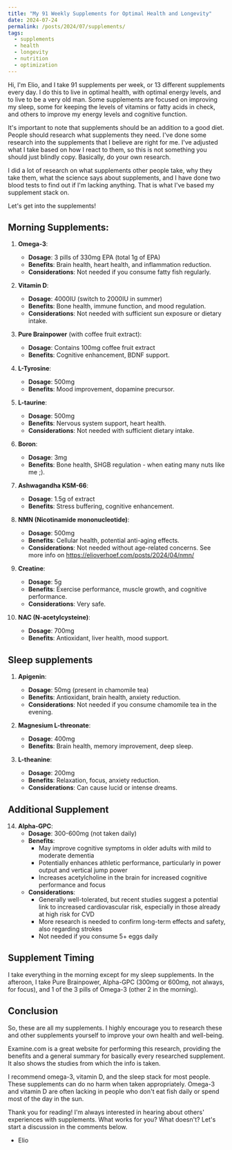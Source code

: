 ```yaml
---
title: "My 91 Weekly Supplements for Optimal Health and Longevity"
date: 2024-07-24
permalink: /posts/2024/07/supplements/
tags:
  - supplements
  - health
  - longevity
  - nutrition
  - optimization
---
```


Hi, I'm Elio, and I take 91 supplements per week, or 13 different supplements every day. I do this to live in optimal health, with optimal energy levels, and to live to be a very old man. Some supplements are focused on improving my sleep, some for keeping the levels of vitamins or fatty acids in check, and others to improve my energy levels and cognitive function.

It's important to note that supplements should be an addition to a good diet. People should research what supplements they need. I've done some research into the supplements that I believe are right for me. I've adjusted what I take based on how I react to them, so this is not something you should just blindly copy. Basically, do your own research.

I did a lot of research on what supplements other people take, why they take them, what the science says about supplements, and I have done two blood tests to find out if I'm lacking anything. That is what I've based my supplement stack on.

Let's get into the supplements!

## Morning Supplements:

1. **Omega-3**:

   - **Dosage**: 3 pills of 330mg EPA (total 1g of EPA)
   - **Benefits**: Brain health, heart health, and inflammation reduction.
   - **Considerations**: Not needed if you consume fatty fish regularly.

2. **Vitamin D**:

   - **Dosage**: 4000IU (switch to 2000IU in summer)
   - **Benefits**: Bone health, immune function, and mood regulation.
   - **Considerations**: Not needed with sufficient sun exposure or dietary intake.

3. **Pure Brainpower** (with coffee fruit extract):

   - **Dosage**: Contains 100mg coffee fruit extract
   - **Benefits**: Cognitive enhancement, BDNF support.

4. **L-Tyrosine**:

   - **Dosage**: 500mg
   - **Benefits**: Mood improvement, dopamine precursor.

5. **L-taurine**:

   - **Dosage**: 500mg
   - **Benefits**: Nervous system support, heart health.
   - **Considerations**: Not needed with sufficient dietary intake.

6. **Boron**:

   - **Dosage**: 3mg
   - **Benefits**: Bone health, SHGB regulation - when eating many nuts like me ;).

7. **Ashwagandha KSM-66**:

   - **Dosage**: 1.5g of extract
   - **Benefits**: Stress buffering, cognitive enhancement.

8. **NMN (Nicotinamide mononucleotide)**:

   - **Dosage**: 500mg
   - **Benefits**: Cellular health, potential anti-aging effects.
   - **Considerations**: Not needed without age-related concerns. See more info on https://elioverhoef.com/posts/2024/04/nmn/

9. **Creatine**:

   - **Dosage**: 5g
   - **Benefits**: Exercise performance, muscle growth, and cognitive performance.
   - **Considerations**: Very safe.

10. **NAC (N-acetylcysteine)**:
    - **Dosage**: 700mg
    - **Benefits**: Antioxidant, liver health, mood support.

## Sleep supplements

1. **Apigenin**:

   - **Dosage**: 50mg (present in chamomile tea)
   - **Benefits**: Antioxidant, brain health, anxiety reduction.
   - **Considerations**: Not needed if you consume chamomile tea in the evening.

2. **Magnesium L-threonate**:

   - **Dosage**: 400mg
   - **Benefits**: Brain health, memory improvement, deep sleep.

3. **L-theanine**:
   - **Dosage**: 200mg
   - **Benefits**: Relaxation, focus, anxiety reduction.
   - **Considerations**: Can cause lucid or intense dreams.

## Additional Supplement

14. **Alpha-GPC**:
    - **Dosage**: 300-600mg (not taken daily)
    - **Benefits**:
      - May improve cognitive symptoms in older adults with mild to moderate dementia
      - Potentially enhances athletic performance, particularly in power output and vertical jump power
      - Increases acetylcholine in the brain for increased cognitive performance and focus
    - **Considerations**:
      - Generally well-tolerated, but recent studies suggest a potential link to increased cardiovascular risk, especially in those already at high risk for CVD
      - More research is needed to confirm long-term effects and safety, also regarding strokes
      - Not needed if you consume 5+ eggs daily

## Supplement Timing

I take everything in the morning except for my sleep supplements.
In the afteroon, I take Pure Brainpower, Alpha-GPC (300mg or 600mg, not always, for focus), and 1 of the 3 pills of Omega-3 (other 2 in the morning).

## Conclusion

So, these are all my supplements. I highly encourage you to research these and other supplements yourself to improve your own health and well-being.

Examine.com is a great website for performing this research, providing the benefits and a general summary for basically every researched supplement. It also shows the studies from which the info is taken.

I recommend omega-3, vitamin D, and the sleep stack for most people. These supplements can do no harm when taken appropriately. Omega-3 and vitamin D are often lacking in people who don't eat fish daily or spend most of the day in the sun.

Thank you for reading! I'm always interested in hearing about others' experiences with supplements. What works for you? What doesn't? Let's start a discussion in the comments below.

- Elio
